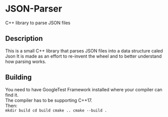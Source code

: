 # JSON-Parser
C++ library to parse JSON files

## Description
This is a small C++ library that parses JSON files into a data structure caled Json
It is made as an effort to re-invent the wheel and to better understand how parsing
works.

## Building
You need to have GoogleTest Framework installed where your compiler can find it. 
<br>
The compiler has to be supporting C++17.
<br>
Then:
<br>
`
mkdir build
cd build
cmake ..
cmake --build .
`
